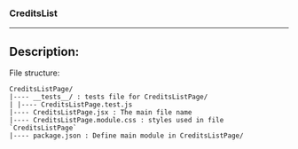 ### CreditsList

---

## Description:

File structure:

```
CreditsListPage/
|---- __tests__/ : tests file for CreditsListPage/
| |---- CreditsListPage.test.js
|---- CreditsListPage.jsx : The main file name
|---- CreditsListPage.module.css : styles used in file `CreditsListPage`
|---- package.json : Define main module in CreditsListPage/
```